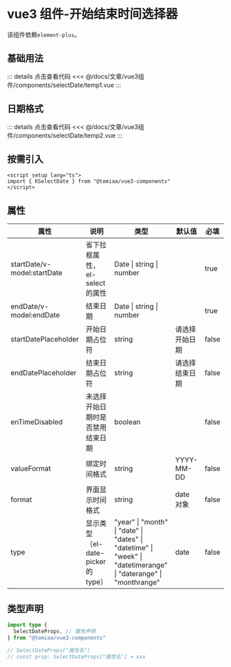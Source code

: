 <script setup lang="ts">
import temp1 from "./components/selectDate/temp1.vue"
import temp2 from "./components/selectDate/temp2.vue"
</script>

# vue3 组件-开始结束时间选择器

该组件依赖`element-plus`。

## 基础用法
<ClientOnly>
<temp1 class="mt-1"/>
</ClientOnly>

::: details 点击查看代码
<<< @/docs/文章/vue3组件/components/selectDate/temp1.vue
:::

## 日期格式
<ClientOnly>
<temp2 class="mt-1"/>
</ClientOnly>

::: details 点击查看代码
<<< @/docs/文章/vue3组件/components/selectDate/temp2.vue
:::

## 按需引入

```vue
<script setup lang="ts">
import { KSelectDate } from "@tomiaa/vue3-components"
</script>
```

## 属性

| 属性                        | 说明                               | 类型                                                                                                             | 默认值         | 必填  |
| --------------------------- | ---------------------------------- | ---------------------------------------------------------------------------------------------------------------- | -------------- | ----- |
| startDate/v-model:startDate | 省下拉框属性，el-select 的属性     | Date \| string \| number                                                                                         |                | true  |
| endDate/v-model:endDate     | 结束日期                           | Date \| string \| number                                                                                         |                | true  |
| startDatePlaceholder        | 开始日期占位符                     | string                                                                                                           | 请选择开始日期 | false |
| endDatePlaceholder          | 结束日期占位符                     | string                                                                                                           | 请选择结束日期 | false |
| enTimeDisabled              | 未选择开始日期时是否禁用结束日期   | boolean                                                                                                          |                | false |
| valueFormat                 | 绑定时间格式                       | string                                                                                                           | YYYY-MM-DD     | false |
| format                      | 界面显示时间格式                   | string                                                                                                           | date 对象      | false |
| type                        | 显示类型（el-date-picker 的 type） | "year" \| "month" \| "date" \| "dates" \| "datetime" \| "week" \| "datetimerange" \| "daterange" \| "monthrange" | date           | false |

## 类型声明

```ts
import type {
  SelectDateProps, // 属性声明
} from "@tomiaa/vue3-components"

// SelectDateProps["属性名"]
// const prop: SelectDateProps["属性名"] = xxx
```
